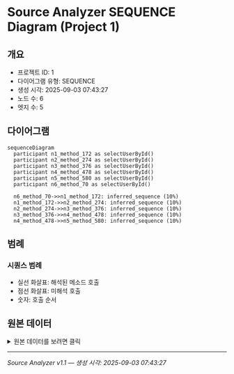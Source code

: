 # Source Analyzer SEQUENCE Diagram (Project 1)

## 개요
- 프로젝트 ID: 1
- 다이어그램 유형: SEQUENCE
- 생성 시각: 2025-09-03 07:43:27
- 노드 수: 6
- 엣지 수: 5

## 다이어그램

```mermaid
sequenceDiagram
  participant n1_method_172 as selectUserById()
  participant n2_method_274 as selectUserById()
  participant n3_method_376 as selectUserById()
  participant n4_method_478 as selectUserById()
  participant n5_method_580 as selectUserById()
  participant n6_method_70 as selectUserById()

  n6_method_70->>n1_method_172: inferred_sequence (10%)
  n1_method_172->>n2_method_274: inferred_sequence (10%)
  n2_method_274->>n3_method_376: inferred_sequence (10%)
  n3_method_376->>n4_method_478: inferred_sequence (10%)
  n4_method_478->>n5_method_580: inferred_sequence (10%)
```

## 범례

### 시퀀스 범례
- 실선 화살표: 해석된 메소드 호출
- 점선 화살표: 미해석 호출
- 숫자: 호출 순서

## 원본 데이터

<details>
<summary>원본 데이터를 보려면 클릭</summary>

노드 목록 (6)
```json
  method:70: selectUserById() (method)
  method:172: selectUserById() (method)
  method:274: selectUserById() (method)
  method:376: selectUserById() (method)
  method:478: selectUserById() (method)
  method:580: selectUserById() (method)
```

엣지 목록 (5)
```json
  method:70 -> method:172 (inferred_sequence)
  method:172 -> method:274 (inferred_sequence)
  method:274 -> method:376 (inferred_sequence)
  method:376 -> method:478 (inferred_sequence)
  method:478 -> method:580 (inferred_sequence)
```

</details>

---
*Source Analyzer v1.1 — 생성 시각: 2025-09-03 07:43:27*